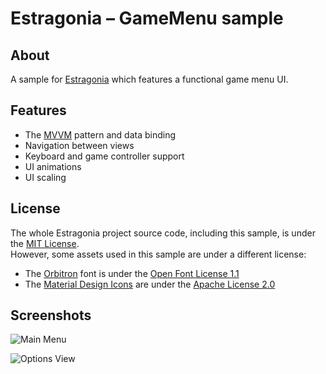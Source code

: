 # Estragonia – GameMenu sample

## About

A sample for [Estragonia](https://github.com/MrJul/Estragonia) which features a functional game menu UI.

## Features

- The [MVVM](https://en.wikipedia.org/wiki/Model%E2%80%93view%E2%80%93viewmodel) pattern and data binding
- Navigation between views
- Keyboard and game controller support
- UI animations
- UI scaling

## License

The whole Estragonia project source code, including this sample, is under the [MIT License](https://github.com/MrJul/Estragonia/blob/main/license.txt).  
However, some assets used in this sample are under a different license:
 - The [Orbitron](https://fonts.google.com/specimen/Orbitron) font is under the [Open Font License 1.1](https://scripts.sil.org/OFL)
 - The [Material Design Icons](https://pictogrammers.com/library/mdi/) are under the [Apache License 2.0](https://www.apache.org/licenses/LICENSE-2.0.txt)

## Screenshots

![Main Menu](https://github.com/MrJul/Estragonia/assets/1623034/4eeb5f36-1964-479c-b8d7-fedc12fc10fd)

![Options View](https://github.com/MrJul/Estragonia/assets/1623034/03af87ef-b649-4dca-83dd-3e6e30962edb)
